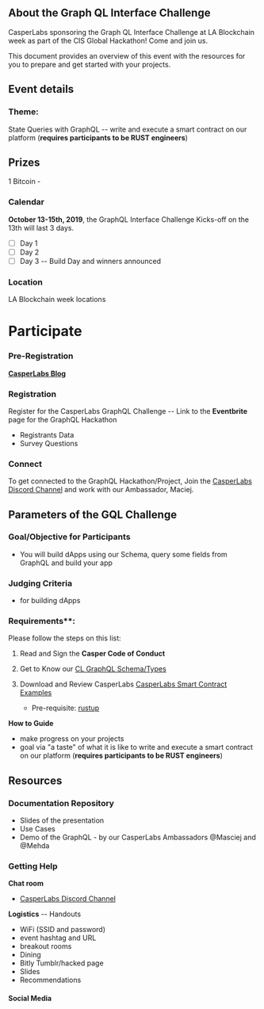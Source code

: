 ## About the Graph QL Interface Challenge 

CasperLabs sponsoring the Graph QL Interface Challenge at LA Blockchain week as part of the CIS Global Hackathon! Come and join us.

This document provides an overview of this event with the resources for you to prepare and get started with your projects.

## Event details

### **Theme:** 

State Queries with GraphQL -- write and execute a smart contract on our platform (**requires participants to be RUST engineers**) <!--Ask Maciej-->

## **Prizes**

1 Bitcoin - 

### Calendar

**October 13-15th, 2019**, the GraphQL Interface Challenge Kicks-off on the 13th will last 3 days.

- [ ] Day 1
- [ ] Day 2
- [ ] Day 3 -- Build Day and winners announced 

<!--get confirmation-->

### **Location**	

LA Blockchain week locations

# Participate

### Pre-Registration

**[CasperLabs Blog](https://medium.com/casperlabs)**  

### Registration

Register for the CasperLabs GraphQL Challenge -- Link to the **Eventbrite** page for the GraphQL Hackathon

- Registrants Data
- Survey Questions

### Connect
To get connected to the GraphQL Hackathon/Project, Join the [CasperLabs Discord Channel](https://discord.gg/n9bBs8W) and work with our Ambassador, Maciej.

## Parameters of the GQL Challenge

### Goal/Objective for Participants

- You will build dApps using our Schema, query some fields from GraphQL and build your app

   <!--internal what it is like to write and execute a smart contract on our platform-->

  <!--funneling people to the community-->

### **Judging Criteria** 

- for building dApps

### Requirements**: 

Please follow the steps on this list:

1. Read and Sign the **Casper Code of Conduct**
2. Get to Know our [CL GraphQL Schema/Types](https://casperlabs.atlassian.net/wiki/spaces/EN/pages/92176385/GraphQL+Schema+Types) 
3. Download and Review CasperLabs [CasperLabs Smart Contract Examples](https://github.com/CasperLabs/contract-examples/tree/master)

   - Pre-requisite: [rustup](https://rustup.rs/)

**How to Guide**

- make progress on your projects
- goal via "a taste" of what it is like to write and execute a smart contract on our platform (**requires participants to be RUST engineers**)

## **Resources**

### **Documentation Repository**

- Slides of the presentation
- Use Cases
- Demo of the GraphQL - by our CasperLabs Ambassadors @Masciej and @Mehda

### **Getting Help**

**Chat room**

- [CasperLabs Discord Channel](https://discord.gg/n9bBs8W)

**Logistics**  -- Handouts

- WiFi (SSID and password)
- event hashtag and URL
- breakout rooms
- Dining
- Bitly Tumblr/hacked page
- Slides
- Recommendations

#### Social Media

